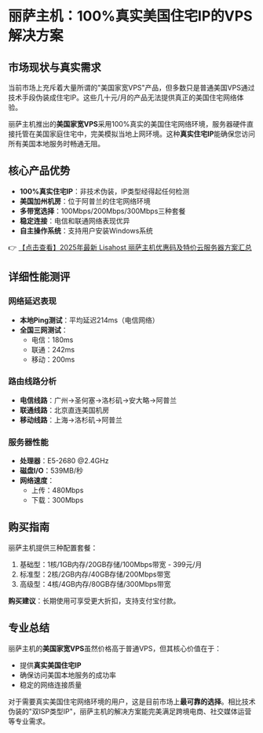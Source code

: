 # 丽萨主机：100%真实美国住宅IP的VPS解决方案

## 市场现状与真实需求

当前市场上充斥着大量所谓的"美国家宽VPS"产品，但多数只是普通美国VPS通过技术手段伪装成住宅IP。这些几十元/月的产品无法提供真正的美国住宅网络体验。

丽萨主机推出的**美国家宽VPS**采用100%真实的美国住宅网络环境，服务器硬件直接托管在美国家庭住宅中，完美模拟当地上网环境。这种**真实住宅IP**能确保您访问所有美国本地服务时畅通无阻。

## 核心产品优势

- **100%真实住宅IP**：非技术伪装，IP类型经得起任何检测
- **美国加州机房**：位于阿普兰的住宅网络环境
- **多带宽选择**：100Mbps/200Mbps/300Mbps三种套餐
- **稳定连接**：电信和联通网络表现优异
- **自主操作系统**：支持用户安装Windows系统

👉 [【点击查看】2025年最新 Lisahost 丽萨主机优惠码及特价云服务器方案汇总](https://bit.ly/lisazhuji)

## 详细性能测评

### 网络延迟表现
- **本地Ping测试**：平均延迟214ms（电信网络）
- **全国三网测试**：
  - 电信：180ms
  - 联通：242ms 
  - 移动：200ms

### 路由线路分析
- **电信线路**：广州→圣何塞→洛杉矶→安大略→阿普兰
- **联通线路**：北京直连美国机房
- **移动线路**：上海→洛杉矶→阿普兰

### 服务器性能
- **处理器**：E5-2680 @2.4GHz
- **磁盘I/O**：539MB/秒
- **网络速度**：
  - 上传：480Mbps
  - 下载：300Mbps

## 购买指南

丽萨主机提供三种配置套餐：
1. 基础型：1核/1GB内存/20GB存储/100Mbps带宽 - 399元/月
2. 标准型：2核/2GB内存/40GB存储/200Mbps带宽
3. 高级型：4核/4GB内存/80GB存储/300Mbps带宽

**购买建议**：长期使用可享受更大折扣，支持支付宝付款。

## 专业总结

丽萨主机的**美国家宽VPS**虽然价格高于普通VPS，但其核心价值在于：
- 提供**真实美国住宅IP**
- 确保访问美国本地服务的成功率
- 稳定的网络连接质量

对于需要真实美国住宅网络环境的用户，这是目前市场上**最可靠的选择**。相比技术伪装的"双ISP类型IP"，丽萨主机的解决方案能完美满足跨境电商、社交媒体运营等专业需求。